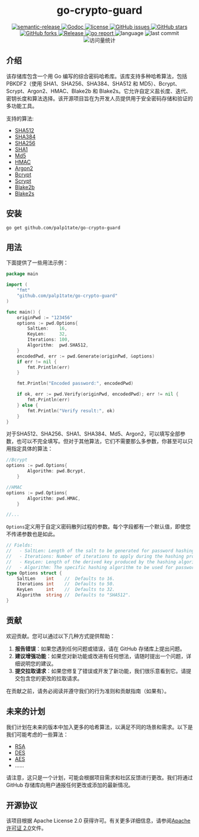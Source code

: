 <h1 align="center" style="border-bottom: none;">go-crypto-guard </h1>

<div class="labels" align="center">
    <a href="https://img.shields.io/badge/%20%20%F0%9F%93%A6%F0%9F%9A%80-semantic--release-e10079.svg">
      <img src="https://img.shields.io/badge/%20%20%F0%9F%93%A6%F0%9F%9A%80-semantic--release-e10079.svg" alt="semantic-release">
    </a>
    <a href="https://pkg.go.dev/github.com/palp1tate/go-crypto-guard/v2">
      <img src="https://godoc.org/github.com/palp1tate/go-crypto-guard?status.svg" alt="Godoc">
    </a>
    <a href="https://github.com/palp1tate/go-crypto-guard/blob/master/LICENSE">
      <img src="https://img.shields.io/github/license/palp1tate/go-crypto-guard?style=flat-square" alt="license">
    </a>
    <a href="https://github.com/palp1tate/go-crypto-guard/issues">
      <img src="https://img.shields.io/github/issues/palp1tate/go-crypto-guard?style=flat-square" alt="GitHub issues">
    </a>
    <a href="#">
      <img src="https://img.shields.io/github/stars/palp1tate/go-crypto-guard?style=flat-square" alt="GitHub stars">
    </a>
    <a href="https://github.com/palp1tate/go-crypto-guard/network">
      <img src="https://img.shields.io/github/forks/palp1tate/go-crypto-guard?style=flat-square" alt="GitHub forks">
    </a>
    <a href="https://github.com/palp1tate/go-crypto-guard/releases/latest">
      <img src="https://img.shields.io/github/release/palp1tate/go-crypto-guard.svg" alt="Release">
    </a>
    <a href=https://goreportcard.com/report/github.com/palp1tate/go-crypto-guard>
        <img src="https://goreportcard.com/badge/github.com/palp1tate/go-crypto-guard" alt="go report">
    </a>
    <span>
      <img src="https://img.shields.io/github/languages/top/palp1tate/go-crypto-guard" alt="language">
    </span>
    <span>
      <img src="https://img.shields.io/github/last-commit/palp1tate/go-crypto-guard" alt="last commit">
    </span>
   <span>
      <img src="https://komarev.com/ghpvc/?username=go-crypto-guard&label=Views&color=0e75b6&style=flat" alt="访问量统计" />
    </span>
</div>

## 介绍

该存储库包含一个用 Go 编写的综合密码哈希库。该库支持多种哈希算法，包括 PBKDF2（使用 SHA1、SHA256、SHA384、SHA512 和 MD5）、Bcrypt、Scrypt、Argon2、HMAC、Blake2b 和 Blake2s。它允许自定义盐长度、迭代、密钥长度和算法选择。该开源项目旨在为开发人员提供用于安全密码存储和验证的多功能工具。

支持的算法:

- [SHA512](https://medium.com/@zaid960928/cryptography-explaining-sha-512-ad896365a0c1)
- [SHA384](https://medium.com/@zaid960928/cryptography-explaining-sha-512-ad896365a0c1)
- [SHA256](https://golden.com/wiki/SHA-256-XKEJ8AB)
- [SHA1](https://bing.com/search?q=SHA1+algorithm+Wikipedia)
- [Md5](https://en.wikipedia.org/wiki/MD5)
- [HMAC](https://en.wikipedia.org/wiki/HMAC)
- [Argon2](https://bing.com/search?q=Argon2+algorithm+Wikipedia)
- [Bcrypt](https://en.wikipedia.org/wiki/Bcrypt)
- [Scrypt](https://en.wikipedia.org/wiki/Scrypt)
- [Blake2b](https://en.wikipedia.org/wiki/Comparison_of_cryptographic_hash_functions)
- [Blake2s](https://en.wikipedia.org/wiki/Comparison_of_cryptographic_hash_functions)

## 安装

```
go get github.com/palp1tate/go-crypto-guard 
```

## 用法

下面提供了一些用法示例：

```go
package main

import (
	"fmt"
	"github.com/palp1tate/go-crypto-guard"
)

func main() {
	originPwd := "123456"
	options := pwd.Options{
		SaltLen:    16,
		KeyLen:     32,
		Iterations: 100,
		Algorithm:  pwd.SHA512,
	}
	encodedPwd, err := pwd.Generate(originPwd, &options)
	if err != nil {
		fmt.Println(err)
	}

	fmt.Println("Encoded password:", encodedPwd)

	if ok, err := pwd.Verify(originPwd, encodedPwd); err != nil {
		fmt.Println(err)
	} else {
		fmt.Println("Verify result:", ok)
	}
}
```

对于SHA512、SHA256、SHA1、SHA384、Md5、Argon2，可以填写全部参数，也可以不完全填写。但对于其他算法，它们不需要那么多参数，你甚至可以只用指定具体的算法：

```go
//Bcrypt
options := pwd.Options{
		Algorithm: pwd.Bcrypt,
	}

//HMAC
options := pwd.Options{
		Algorithm: pwd.HMAC,
	}

//...
```

`Options`定义用于自定义密码散列过程的参数。每个字段都有一个默认值，即使您不传递参数也是如此。

```go
// Fields:
//   - SaltLen: Length of the salt to be generated for password hashing.
//   - Iterations: Number of iterations to apply during the hashing process.
//   - KeyLen: Length of the derived key produced by the hashing algorithm.
//   - Algorithm: The specific hashing algorithm to be used for password hashing.
type Options struct {
	SaltLen    int    //  Defaults to 16.
	Iterations int    //  Defaults to 50.
	KeyLen     int    //  Defaults to 32.
	Algorithm  string //  Defaults to "SHA512".
}
```

## 贡献

欢迎贡献。您可以通过以下几种方式提供帮助：

1. **报告错误**：如果您遇到任何问题或错误，请在 GitHub 存储库上提出问题。
2. **建议增强功能**：如果您对新功能或改进有任何想法，请随时提出一个问题，详细说明您的建议。
3. **提交拉取请求**：如果您修复了错误或开发了新功能，我们很乐意看到它。请提交包含您的更改的拉取请求。

在贡献之前，请务必阅读并遵守我们的行为准则和贡献指南（如果有）。

## 未来的计划

我们计划在未来的版本中加入更多的哈希算法，以满足不同的场景和需求。以下是我们可能考虑的一些算法：

- [RSA](https://en.wikipedia.org/wiki/RSA_(cryptosystem))
- [DES](https://en.wikipedia.org/wiki/Data_Encryption_Standard)
- [AES](https://en.wikipedia.org/wiki/Advanced_Encryption_Standard)
- ……

请注意，这只是一个计划，可能会根据项目需求和社区反馈进行更改。我们将通过 GitHub 存储库向用户通报任何更改或添加的最新情况。

## 开源协议

该项目根据 Apache License 2.0 获得许可。有关更多详细信息，请参阅[Apache 许可证 2.0](https://github.com/palp1tate/go-crypto-guard/blob/main/LICENSE)文件。
